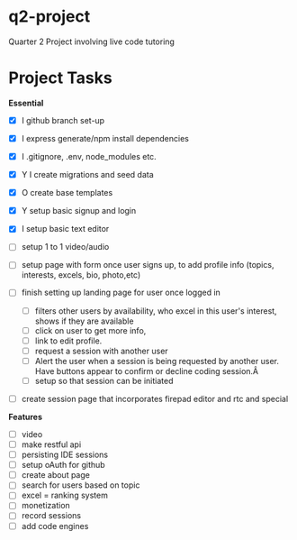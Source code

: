 # q2-project
Quarter 2 Project involving live code tutoring

# Project Tasks

**Essential**
- [x] I github branch set-up
- [x] I express generate/npm install dependencies
- [x] I .gitignore, .env, node_modules etc.
- [x] Y I create migrations and seed data
- [x] O create base templates
- [x] Y setup basic signup and login
- [x] I setup basic text editor
- [ ] setup 1 to 1 video/audio
- [ ] setup page with form once user signs up, to add profile info (topics, interests, excels, bio, photo,etc)
- [ ] finish setting up landing page for user once logged in
    - [ ] filters other users by availability, who excel in this user's interest, shows if they are available
    - [ ] click on user to get more info,
    - [ ] link to edit profile.
    - [ ] request a session with another user
    - [ ] Alert the user when a session is being requested by another user. Have buttons appear to confirm     or decline coding session.Â
    - [ ] setup so that session can be initiated

- [ ] create session page that incorporates firepad editor and rtc and special




**Features**
- [ ] video
- [ ] make restful api
- [ ] persisting IDE sessions
- [ ] setup oAuth for github
- [ ] create about page
- [ ] search for users based on topic
- [ ] excel = ranking system
- [ ] monetization
- [ ] record sessions
- [ ] add code engines  
